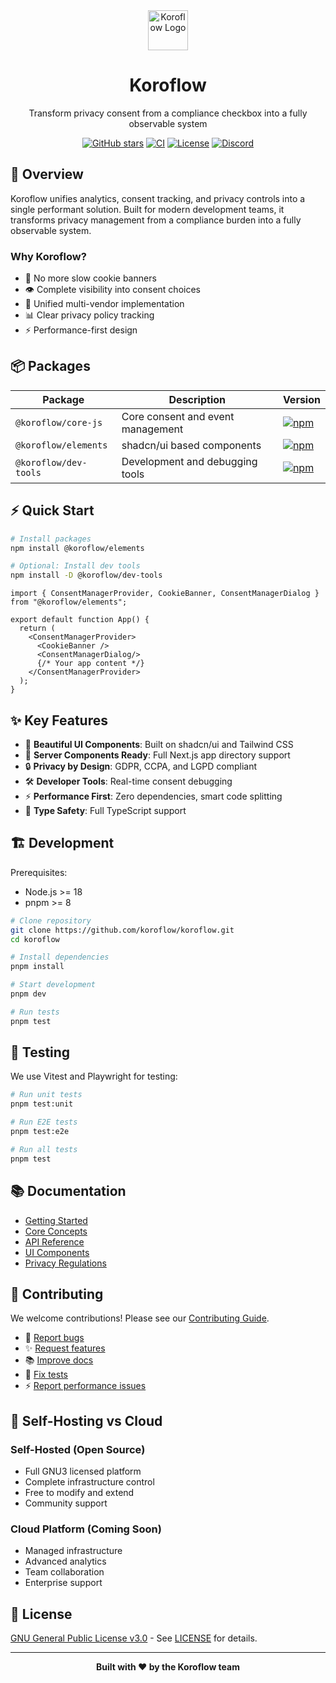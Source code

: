 <div align="center">
   <img src="https://koroflow.com/logo-icon.png" alt="Koroflow Logo" width="64" height="64" />
  <h1>Koroflow</h1>
  <p>Transform privacy consent from a compliance checkbox into a fully observable system</p>

  [![GitHub stars](https://img.shields.io/github/stars/koroflow/koroflow?style=flat-square)](https://github.com/koroflow/koroflow)
  [![CI](https://github.com/koroflow/koroflow/actions/workflows/ci.yml/badge.svg?style=flat-square)](https://github.com/koroflow/koroflow/actions/workflows/ci.yml)
  [![License](https://img.shields.io/badge/license-GPL--3.0-blue.svg?style=flat-square)](LICENSE)
  [![Discord](https://img.shields.io/discord/1312171102268690493?style=flat-square)](https://discord.gg/koroflow)
</div>

## 🎯 Overview

Koroflow unifies analytics, consent tracking, and privacy controls into a single performant solution. Built for modern development teams, it transforms privacy management from a compliance burden into a fully observable system.

### Why Koroflow?

- 🚫 No more slow cookie banners
- 👁️ Complete visibility into consent choices
- 🔄 Unified multi-vendor implementation
- 📊 Clear privacy policy tracking
- ⚡ Performance-first design

## 📦 Packages

| Package | Description | Version |
|---------|-------------|---------|
| `@koroflow/core-js` | Core consent and event management | [![npm](https://img.shields.io/npm/v/@koroflow/core-js?style=flat-square)](https://www.npmjs.com/package/@koroflow/core-js) |
| `@koroflow/elements` | shadcn/ui based components | [![npm](https://img.shields.io/npm/v/@koroflow/elements?style=flat-square)](https://www.npmjs.com/package/@koroflow/elements) |
| `@koroflow/dev-tools` | Development and debugging tools | [![npm](https://img.shields.io/npm/v/@koroflow/dev-tools?style=flat-square)](https://www.npmjs.com/package/@koroflow/dev-tools) |

## ⚡ Quick Start

```bash
# Install packages
npm install @koroflow/elements

# Optional: Install dev tools
npm install -D @koroflow/dev-tools
```

```tsx
import { ConsentManagerProvider, CookieBanner, ConsentManagerDialog } from "@koroflow/elements";

export default function App() {
  return (
    <ConsentManagerProvider>
      <CookieBanner />
      <ConsentManagerDialog/>
      {/* Your app content */}
    </ConsentManagerProvider>
  );
}
```

## ✨ Key Features

- 🎨 **Beautiful UI Components**: Built on shadcn/ui and Tailwind CSS
- 📱 **Server Components Ready**: Full Next.js app directory support
- 🔒 **Privacy by Design**: GDPR, CCPA, and LGPD compliant
- 🛠️ **Developer Tools**: Real-time consent debugging
- ⚡ **Performance First**: Zero dependencies, smart code splitting
- 🎯 **Type Safety**: Full TypeScript support

## 🏗️ Development

Prerequisites:
- Node.js >= 18
- pnpm >= 8

```bash
# Clone repository
git clone https://github.com/koroflow/koroflow.git
cd koroflow

# Install dependencies
pnpm install

# Start development
pnpm dev

# Run tests
pnpm test
```

## 🧪 Testing

We use Vitest and Playwright for testing:

```bash
# Run unit tests
pnpm test:unit

# Run E2E tests
pnpm test:e2e

# Run all tests
pnpm test
```

## 📚 Documentation

- [Getting Started](https://koroflow.com/docs/getting-started)
- [Core Concepts](https://koroflow.com/docs/concepts)
- [API Reference](https://koroflow.com/docs/api)
- [UI Components](https://koroflow.com/docs/components)
- [Privacy Regulations](https://koroflow.com/docs/regulations)

## 🤝 Contributing

We welcome contributions! Please see our [Contributing Guide](CONTRIBUTING.md).

- 🐛 [Report bugs](https://github.com/koroflow/koroflow/issues/new?template=bug_report.yml)
- ✨ [Request features](https://github.com/koroflow/koroflow/issues/new?template=feature_request.yml)
- 📚 [Improve docs](https://github.com/koroflow/koroflow/issues/new?template=doc_report.yml)
- 🧪 [Fix tests](https://github.com/koroflow/koroflow/issues/new?template=test.yml)
- ⚡ [Report performance issues](https://github.com/koroflow/koroflow/issues/new?template=performance.yml)

## 🌟 Self-Hosting vs Cloud

### Self-Hosted (Open Source)
- Full GNU3 licensed platform
- Complete infrastructure control
- Free to modify and extend
- Community support

### Cloud Platform (Coming Soon)
- Managed infrastructure
- Advanced analytics
- Team collaboration
- Enterprise support

## 📜 License

[GNU General Public License v3.0](LICENSE) - See [LICENSE](LICENSE) for details.

---

<div align="center">
  <strong>Built with ❤️ by the Koroflow team</strong>
</div>